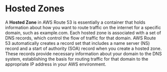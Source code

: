 # Hosted Zones

A **Hosted Zone** in AWS Route 53 is essentially a container that holds information about how you want to route traffic on the internet for a specific domain, such as example.com. Each hosted zone is associated with a set of DNS records, which control the flow of traffic for that domain. AWS Route 53 automatically creates a record set that includes a name server (NS) record and a start of authority (SOA) record when you create a hosted zone. These records provide necessary information about your domain to the DNS system, establishing the basis for routing traffic for that domain to the appropriate IP address in your AWS environment.
